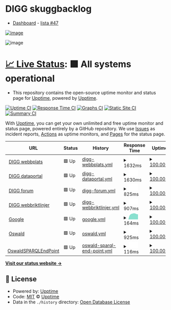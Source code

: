 # DIGG skuggbacklog

- [Dashboard](https://github.com/users/salgo60/projects/3/views/1) - [lista #47](https://github.com/salgo60/DiggUptime/issues/47)

[![image](https://user-images.githubusercontent.com/14206509/196948363-241158cd-708d-46d1-bd6a-5a641fcaeaab.png)](https://github.com/users/salgo60/projects/3/views/1)

<img width="475" alt="image" src="https://user-images.githubusercontent.com/14206509/198517192-2028b7c8-8c02-4583-a026-9c0f9c5d24ee.png">

# [📈 Live Status](https://upptime.github.io/upptime): <!--live status--> **🟩 All systems operational**

- This repository contains the open-source uptime monitor and status page for [Upptime](https://upptime.js.org), powered by [Upptime](https://github.com/upptime/upptime).

[![Uptime CI](https://github.com/upptime/upptime/workflows/Uptime%20CI/badge.svg)](https://github.com/upptime/upptime/actions?query=workflow%3A%22Uptime+CI%22)
[![Response Time CI](https://github.com/upptime/upptime/workflows/Response%20Time%20CI/badge.svg)](https://github.com/upptime/upptime/actions?query=workflow%3A%22Response+Time+CI%22)
[![Graphs CI](https://github.com/upptime/upptime/workflows/Graphs%20CI/badge.svg)](https://github.com/upptime/upptime/actions?query=workflow%3A%22Graphs+CI%22)
[![Static Site CI](https://github.com/upptime/upptime/workflows/Static%20Site%20CI/badge.svg)](https://github.com/upptime/upptime/actions?query=workflow%3A%22Static+Site+CI%22)
[![Summary CI](https://github.com/upptime/upptime/workflows/Summary%20CI/badge.svg)](https://github.com/upptime/upptime/actions?query=workflow%3A%22Summary+CI%22)

With [Upptime](https://upptime.js.org), you can get your own unlimited and free uptime monitor and status page, powered entirely by a GitHub repository. We use [Issues](https://github.com/upptime/upptime/issues) as incident reports, [Actions](https://github.com/upptime/upptime/actions) as uptime monitors, and [Pages](https://upptime.github.io/upptime) for the status page.

<!--start: status pages-->
<!-- This summary is generated by Upptime (https://github.com/upptime/upptime) -->
<!-- Do not edit this manually, your changes will be overwritten -->
<!-- prettier-ignore -->
| URL | Status | History | Response Time | Uptime |
| --- | ------ | ------- | ------------- | ------ |
| <img alt="" src="https://icons.duckduckgo.com/ip3/www.digg.se.ico" height="13"> [DIGG webbplats](https://www.digg.se/) | 🟩 Up | [digg-webbplats.yml](https://github.com/salgo60/DiggUptime/commits/HEAD/history/digg-webbplats.yml) | <details><summary><img alt="Response time graph" src="./graphs/digg-webbplats/response-time-week.png" height="20"> 1632ms</summary><br><a href="https://upptime.github.io/upptime/history/digg-webbplats"><img alt="Response time 1274" src="https://img.shields.io/endpoint?url=https%3A%2F%2Fraw.githubusercontent.com%2Fsalgo60%2FDiggUptime%2FHEAD%2Fapi%2Fdigg-webbplats%2Fresponse-time.json"></a><br><a href="https://upptime.github.io/upptime/history/digg-webbplats"><img alt="24-hour response time 1811" src="https://img.shields.io/endpoint?url=https%3A%2F%2Fraw.githubusercontent.com%2Fsalgo60%2FDiggUptime%2FHEAD%2Fapi%2Fdigg-webbplats%2Fresponse-time-day.json"></a><br><a href="https://upptime.github.io/upptime/history/digg-webbplats"><img alt="7-day response time 1632" src="https://img.shields.io/endpoint?url=https%3A%2F%2Fraw.githubusercontent.com%2Fsalgo60%2FDiggUptime%2FHEAD%2Fapi%2Fdigg-webbplats%2Fresponse-time-week.json"></a><br><a href="https://upptime.github.io/upptime/history/digg-webbplats"><img alt="30-day response time 1788" src="https://img.shields.io/endpoint?url=https%3A%2F%2Fraw.githubusercontent.com%2Fsalgo60%2FDiggUptime%2FHEAD%2Fapi%2Fdigg-webbplats%2Fresponse-time-month.json"></a><br><a href="https://upptime.github.io/upptime/history/digg-webbplats"><img alt="1-year response time 1424" src="https://img.shields.io/endpoint?url=https%3A%2F%2Fraw.githubusercontent.com%2Fsalgo60%2FDiggUptime%2FHEAD%2Fapi%2Fdigg-webbplats%2Fresponse-time-year.json"></a></details> | <details><summary><a href="https://upptime.github.io/upptime/history/digg-webbplats">100.00%</a></summary><a href="https://upptime.github.io/upptime/history/digg-webbplats"><img alt="All-time uptime 99.93%" src="https://img.shields.io/endpoint?url=https%3A%2F%2Fraw.githubusercontent.com%2Fsalgo60%2FDiggUptime%2FHEAD%2Fapi%2Fdigg-webbplats%2Fuptime.json"></a><br><a href="https://upptime.github.io/upptime/history/digg-webbplats"><img alt="24-hour uptime 100.00%" src="https://img.shields.io/endpoint?url=https%3A%2F%2Fraw.githubusercontent.com%2Fsalgo60%2FDiggUptime%2FHEAD%2Fapi%2Fdigg-webbplats%2Fuptime-day.json"></a><br><a href="https://upptime.github.io/upptime/history/digg-webbplats"><img alt="7-day uptime 100.00%" src="https://img.shields.io/endpoint?url=https%3A%2F%2Fraw.githubusercontent.com%2Fsalgo60%2FDiggUptime%2FHEAD%2Fapi%2Fdigg-webbplats%2Fuptime-week.json"></a><br><a href="https://upptime.github.io/upptime/history/digg-webbplats"><img alt="30-day uptime 99.79%" src="https://img.shields.io/endpoint?url=https%3A%2F%2Fraw.githubusercontent.com%2Fsalgo60%2FDiggUptime%2FHEAD%2Fapi%2Fdigg-webbplats%2Fuptime-month.json"></a><br><a href="https://upptime.github.io/upptime/history/digg-webbplats"><img alt="1-year uptime 99.89%" src="https://img.shields.io/endpoint?url=https%3A%2F%2Fraw.githubusercontent.com%2Fsalgo60%2FDiggUptime%2FHEAD%2Fapi%2Fdigg-webbplats%2Fuptime-year.json"></a></details>
| <img alt="" src="https://icons.duckduckgo.com/ip3/www.dataportal.se.ico" height="13"> [DIGG dataportal](https://www.dataportal.se/) | 🟩 Up | [digg-dataportal.yml](https://github.com/salgo60/DiggUptime/commits/HEAD/history/digg-dataportal.yml) | <details><summary><img alt="Response time graph" src="./graphs/digg-dataportal/response-time-week.png" height="20"> 1630ms</summary><br><a href="https://upptime.github.io/upptime/history/digg-dataportal"><img alt="Response time 1449" src="https://img.shields.io/endpoint?url=https%3A%2F%2Fraw.githubusercontent.com%2Fsalgo60%2FDiggUptime%2FHEAD%2Fapi%2Fdigg-dataportal%2Fresponse-time.json"></a><br><a href="https://upptime.github.io/upptime/history/digg-dataportal"><img alt="24-hour response time 1383" src="https://img.shields.io/endpoint?url=https%3A%2F%2Fraw.githubusercontent.com%2Fsalgo60%2FDiggUptime%2FHEAD%2Fapi%2Fdigg-dataportal%2Fresponse-time-day.json"></a><br><a href="https://upptime.github.io/upptime/history/digg-dataportal"><img alt="7-day response time 1630" src="https://img.shields.io/endpoint?url=https%3A%2F%2Fraw.githubusercontent.com%2Fsalgo60%2FDiggUptime%2FHEAD%2Fapi%2Fdigg-dataportal%2Fresponse-time-week.json"></a><br><a href="https://upptime.github.io/upptime/history/digg-dataportal"><img alt="30-day response time 1853" src="https://img.shields.io/endpoint?url=https%3A%2F%2Fraw.githubusercontent.com%2Fsalgo60%2FDiggUptime%2FHEAD%2Fapi%2Fdigg-dataportal%2Fresponse-time-month.json"></a><br><a href="https://upptime.github.io/upptime/history/digg-dataportal"><img alt="1-year response time 1552" src="https://img.shields.io/endpoint?url=https%3A%2F%2Fraw.githubusercontent.com%2Fsalgo60%2FDiggUptime%2FHEAD%2Fapi%2Fdigg-dataportal%2Fresponse-time-year.json"></a></details> | <details><summary><a href="https://upptime.github.io/upptime/history/digg-dataportal">100.00%</a></summary><a href="https://upptime.github.io/upptime/history/digg-dataportal"><img alt="All-time uptime 99.95%" src="https://img.shields.io/endpoint?url=https%3A%2F%2Fraw.githubusercontent.com%2Fsalgo60%2FDiggUptime%2FHEAD%2Fapi%2Fdigg-dataportal%2Fuptime.json"></a><br><a href="https://upptime.github.io/upptime/history/digg-dataportal"><img alt="24-hour uptime 100.00%" src="https://img.shields.io/endpoint?url=https%3A%2F%2Fraw.githubusercontent.com%2Fsalgo60%2FDiggUptime%2FHEAD%2Fapi%2Fdigg-dataportal%2Fuptime-day.json"></a><br><a href="https://upptime.github.io/upptime/history/digg-dataportal"><img alt="7-day uptime 100.00%" src="https://img.shields.io/endpoint?url=https%3A%2F%2Fraw.githubusercontent.com%2Fsalgo60%2FDiggUptime%2FHEAD%2Fapi%2Fdigg-dataportal%2Fuptime-week.json"></a><br><a href="https://upptime.github.io/upptime/history/digg-dataportal"><img alt="30-day uptime 100.00%" src="https://img.shields.io/endpoint?url=https%3A%2F%2Fraw.githubusercontent.com%2Fsalgo60%2FDiggUptime%2FHEAD%2Fapi%2Fdigg-dataportal%2Fuptime-month.json"></a><br><a href="https://upptime.github.io/upptime/history/digg-dataportal"><img alt="1-year uptime 99.92%" src="https://img.shields.io/endpoint?url=https%3A%2F%2Fraw.githubusercontent.com%2Fsalgo60%2FDiggUptime%2FHEAD%2Fapi%2Fdigg-dataportal%2Fuptime-year.json"></a></details>
| <img alt="" src="https://icons.duckduckgo.com/ip3/community.dataportal.se.ico" height="13"> [DIGG forum](https://community.dataportal.se/) | 🟩 Up | [digg-forum.yml](https://github.com/salgo60/DiggUptime/commits/HEAD/history/digg-forum.yml) | <details><summary><img alt="Response time graph" src="./graphs/digg-forum/response-time-week.png" height="20"> 825ms</summary><br><a href="https://upptime.github.io/upptime/history/digg-forum"><img alt="Response time 843" src="https://img.shields.io/endpoint?url=https%3A%2F%2Fraw.githubusercontent.com%2Fsalgo60%2FDiggUptime%2FHEAD%2Fapi%2Fdigg-forum%2Fresponse-time.json"></a><br><a href="https://upptime.github.io/upptime/history/digg-forum"><img alt="24-hour response time 678" src="https://img.shields.io/endpoint?url=https%3A%2F%2Fraw.githubusercontent.com%2Fsalgo60%2FDiggUptime%2FHEAD%2Fapi%2Fdigg-forum%2Fresponse-time-day.json"></a><br><a href="https://upptime.github.io/upptime/history/digg-forum"><img alt="7-day response time 825" src="https://img.shields.io/endpoint?url=https%3A%2F%2Fraw.githubusercontent.com%2Fsalgo60%2FDiggUptime%2FHEAD%2Fapi%2Fdigg-forum%2Fresponse-time-week.json"></a><br><a href="https://upptime.github.io/upptime/history/digg-forum"><img alt="30-day response time 1049" src="https://img.shields.io/endpoint?url=https%3A%2F%2Fraw.githubusercontent.com%2Fsalgo60%2FDiggUptime%2FHEAD%2Fapi%2Fdigg-forum%2Fresponse-time-month.json"></a><br><a href="https://upptime.github.io/upptime/history/digg-forum"><img alt="1-year response time 861" src="https://img.shields.io/endpoint?url=https%3A%2F%2Fraw.githubusercontent.com%2Fsalgo60%2FDiggUptime%2FHEAD%2Fapi%2Fdigg-forum%2Fresponse-time-year.json"></a></details> | <details><summary><a href="https://upptime.github.io/upptime/history/digg-forum">100.00%</a></summary><a href="https://upptime.github.io/upptime/history/digg-forum"><img alt="All-time uptime 99.96%" src="https://img.shields.io/endpoint?url=https%3A%2F%2Fraw.githubusercontent.com%2Fsalgo60%2FDiggUptime%2FHEAD%2Fapi%2Fdigg-forum%2Fuptime.json"></a><br><a href="https://upptime.github.io/upptime/history/digg-forum"><img alt="24-hour uptime 100.00%" src="https://img.shields.io/endpoint?url=https%3A%2F%2Fraw.githubusercontent.com%2Fsalgo60%2FDiggUptime%2FHEAD%2Fapi%2Fdigg-forum%2Fuptime-day.json"></a><br><a href="https://upptime.github.io/upptime/history/digg-forum"><img alt="7-day uptime 100.00%" src="https://img.shields.io/endpoint?url=https%3A%2F%2Fraw.githubusercontent.com%2Fsalgo60%2FDiggUptime%2FHEAD%2Fapi%2Fdigg-forum%2Fuptime-week.json"></a><br><a href="https://upptime.github.io/upptime/history/digg-forum"><img alt="30-day uptime 100.00%" src="https://img.shields.io/endpoint?url=https%3A%2F%2Fraw.githubusercontent.com%2Fsalgo60%2FDiggUptime%2FHEAD%2Fapi%2Fdigg-forum%2Fuptime-month.json"></a><br><a href="https://upptime.github.io/upptime/history/digg-forum"><img alt="1-year uptime 99.98%" src="https://img.shields.io/endpoint?url=https%3A%2F%2Fraw.githubusercontent.com%2Fsalgo60%2FDiggUptime%2FHEAD%2Fapi%2Fdigg-forum%2Fuptime-year.json"></a></details>
| <img alt="" src="https://icons.duckduckgo.com/ip3/webbriktlinjer.se.ico" height="13"> [DIGG webbriktlinjer](https://webbriktlinjer.se/) | 🟩 Up | [digg-webbriktlinjer.yml](https://github.com/salgo60/DiggUptime/commits/HEAD/history/digg-webbriktlinjer.yml) | <details><summary><img alt="Response time graph" src="./graphs/digg-webbriktlinjer/response-time-week.png" height="20"> 907ms</summary><br><a href="https://upptime.github.io/upptime/history/digg-webbriktlinjer"><img alt="Response time 1021" src="https://img.shields.io/endpoint?url=https%3A%2F%2Fraw.githubusercontent.com%2Fsalgo60%2FDiggUptime%2FHEAD%2Fapi%2Fdigg-webbriktlinjer%2Fresponse-time.json"></a><br><a href="https://upptime.github.io/upptime/history/digg-webbriktlinjer"><img alt="24-hour response time 856" src="https://img.shields.io/endpoint?url=https%3A%2F%2Fraw.githubusercontent.com%2Fsalgo60%2FDiggUptime%2FHEAD%2Fapi%2Fdigg-webbriktlinjer%2Fresponse-time-day.json"></a><br><a href="https://upptime.github.io/upptime/history/digg-webbriktlinjer"><img alt="7-day response time 907" src="https://img.shields.io/endpoint?url=https%3A%2F%2Fraw.githubusercontent.com%2Fsalgo60%2FDiggUptime%2FHEAD%2Fapi%2Fdigg-webbriktlinjer%2Fresponse-time-week.json"></a><br><a href="https://upptime.github.io/upptime/history/digg-webbriktlinjer"><img alt="30-day response time 986" src="https://img.shields.io/endpoint?url=https%3A%2F%2Fraw.githubusercontent.com%2Fsalgo60%2FDiggUptime%2FHEAD%2Fapi%2Fdigg-webbriktlinjer%2Fresponse-time-month.json"></a><br><a href="https://upptime.github.io/upptime/history/digg-webbriktlinjer"><img alt="1-year response time 1027" src="https://img.shields.io/endpoint?url=https%3A%2F%2Fraw.githubusercontent.com%2Fsalgo60%2FDiggUptime%2FHEAD%2Fapi%2Fdigg-webbriktlinjer%2Fresponse-time-year.json"></a></details> | <details><summary><a href="https://upptime.github.io/upptime/history/digg-webbriktlinjer">100.00%</a></summary><a href="https://upptime.github.io/upptime/history/digg-webbriktlinjer"><img alt="All-time uptime 99.97%" src="https://img.shields.io/endpoint?url=https%3A%2F%2Fraw.githubusercontent.com%2Fsalgo60%2FDiggUptime%2FHEAD%2Fapi%2Fdigg-webbriktlinjer%2Fuptime.json"></a><br><a href="https://upptime.github.io/upptime/history/digg-webbriktlinjer"><img alt="24-hour uptime 100.00%" src="https://img.shields.io/endpoint?url=https%3A%2F%2Fraw.githubusercontent.com%2Fsalgo60%2FDiggUptime%2FHEAD%2Fapi%2Fdigg-webbriktlinjer%2Fuptime-day.json"></a><br><a href="https://upptime.github.io/upptime/history/digg-webbriktlinjer"><img alt="7-day uptime 100.00%" src="https://img.shields.io/endpoint?url=https%3A%2F%2Fraw.githubusercontent.com%2Fsalgo60%2FDiggUptime%2FHEAD%2Fapi%2Fdigg-webbriktlinjer%2Fuptime-week.json"></a><br><a href="https://upptime.github.io/upptime/history/digg-webbriktlinjer"><img alt="30-day uptime 100.00%" src="https://img.shields.io/endpoint?url=https%3A%2F%2Fraw.githubusercontent.com%2Fsalgo60%2FDiggUptime%2FHEAD%2Fapi%2Fdigg-webbriktlinjer%2Fuptime-month.json"></a><br><a href="https://upptime.github.io/upptime/history/digg-webbriktlinjer"><img alt="1-year uptime 99.95%" src="https://img.shields.io/endpoint?url=https%3A%2F%2Fraw.githubusercontent.com%2Fsalgo60%2FDiggUptime%2FHEAD%2Fapi%2Fdigg-webbriktlinjer%2Fuptime-year.json"></a></details>
| <img alt="" src="https://icons.duckduckgo.com/ip3/www.google.com.ico" height="13"> [Google](https://www.google.com) | 🟩 Up | [google.yml](https://github.com/salgo60/DiggUptime/commits/HEAD/history/google.yml) | <details><summary><img alt="Response time graph" src="./graphs/google/response-time-week.png" height="20"> 164ms</summary><br><a href="https://upptime.github.io/upptime/history/google"><img alt="Response time 108" src="https://img.shields.io/endpoint?url=https%3A%2F%2Fraw.githubusercontent.com%2Fsalgo60%2FDiggUptime%2FHEAD%2Fapi%2Fgoogle%2Fresponse-time.json"></a><br><a href="https://upptime.github.io/upptime/history/google"><img alt="24-hour response time 91" src="https://img.shields.io/endpoint?url=https%3A%2F%2Fraw.githubusercontent.com%2Fsalgo60%2FDiggUptime%2FHEAD%2Fapi%2Fgoogle%2Fresponse-time-day.json"></a><br><a href="https://upptime.github.io/upptime/history/google"><img alt="7-day response time 164" src="https://img.shields.io/endpoint?url=https%3A%2F%2Fraw.githubusercontent.com%2Fsalgo60%2FDiggUptime%2FHEAD%2Fapi%2Fgoogle%2Fresponse-time-week.json"></a><br><a href="https://upptime.github.io/upptime/history/google"><img alt="30-day response time 113" src="https://img.shields.io/endpoint?url=https%3A%2F%2Fraw.githubusercontent.com%2Fsalgo60%2FDiggUptime%2FHEAD%2Fapi%2Fgoogle%2Fresponse-time-month.json"></a><br><a href="https://upptime.github.io/upptime/history/google"><img alt="1-year response time 108" src="https://img.shields.io/endpoint?url=https%3A%2F%2Fraw.githubusercontent.com%2Fsalgo60%2FDiggUptime%2FHEAD%2Fapi%2Fgoogle%2Fresponse-time-year.json"></a></details> | <details><summary><a href="https://upptime.github.io/upptime/history/google">100.00%</a></summary><a href="https://upptime.github.io/upptime/history/google"><img alt="All-time uptime 100.00%" src="https://img.shields.io/endpoint?url=https%3A%2F%2Fraw.githubusercontent.com%2Fsalgo60%2FDiggUptime%2FHEAD%2Fapi%2Fgoogle%2Fuptime.json"></a><br><a href="https://upptime.github.io/upptime/history/google"><img alt="24-hour uptime 100.00%" src="https://img.shields.io/endpoint?url=https%3A%2F%2Fraw.githubusercontent.com%2Fsalgo60%2FDiggUptime%2FHEAD%2Fapi%2Fgoogle%2Fuptime-day.json"></a><br><a href="https://upptime.github.io/upptime/history/google"><img alt="7-day uptime 100.00%" src="https://img.shields.io/endpoint?url=https%3A%2F%2Fraw.githubusercontent.com%2Fsalgo60%2FDiggUptime%2FHEAD%2Fapi%2Fgoogle%2Fuptime-week.json"></a><br><a href="https://upptime.github.io/upptime/history/google"><img alt="30-day uptime 100.00%" src="https://img.shields.io/endpoint?url=https%3A%2F%2Fraw.githubusercontent.com%2Fsalgo60%2FDiggUptime%2FHEAD%2Fapi%2Fgoogle%2Fuptime-month.json"></a><br><a href="https://upptime.github.io/upptime/history/google"><img alt="1-year uptime 100.00%" src="https://img.shields.io/endpoint?url=https%3A%2F%2Fraw.githubusercontent.com%2Fsalgo60%2FDiggUptime%2FHEAD%2Fapi%2Fgoogle%2Fuptime-year.json"></a></details>
| <img alt="" src="https://icons.duckduckgo.com/ip3/oswald.wikibase.cloud.ico" height="13"> [Oswald](https://oswald.wikibase.cloud/wiki/NOSAD-POC) | 🟩 Up | [oswald.yml](https://github.com/salgo60/DiggUptime/commits/HEAD/history/oswald.yml) | <details><summary><img alt="Response time graph" src="./graphs/oswald/response-time-week.png" height="20"> 925ms</summary><br><a href="https://upptime.github.io/upptime/history/oswald"><img alt="Response time 1323" src="https://img.shields.io/endpoint?url=https%3A%2F%2Fraw.githubusercontent.com%2Fsalgo60%2FDiggUptime%2FHEAD%2Fapi%2Foswald%2Fresponse-time.json"></a><br><a href="https://upptime.github.io/upptime/history/oswald"><img alt="24-hour response time 835" src="https://img.shields.io/endpoint?url=https%3A%2F%2Fraw.githubusercontent.com%2Fsalgo60%2FDiggUptime%2FHEAD%2Fapi%2Foswald%2Fresponse-time-day.json"></a><br><a href="https://upptime.github.io/upptime/history/oswald"><img alt="7-day response time 925" src="https://img.shields.io/endpoint?url=https%3A%2F%2Fraw.githubusercontent.com%2Fsalgo60%2FDiggUptime%2FHEAD%2Fapi%2Foswald%2Fresponse-time-week.json"></a><br><a href="https://upptime.github.io/upptime/history/oswald"><img alt="30-day response time 960" src="https://img.shields.io/endpoint?url=https%3A%2F%2Fraw.githubusercontent.com%2Fsalgo60%2FDiggUptime%2FHEAD%2Fapi%2Foswald%2Fresponse-time-month.json"></a><br><a href="https://upptime.github.io/upptime/history/oswald"><img alt="1-year response time 1323" src="https://img.shields.io/endpoint?url=https%3A%2F%2Fraw.githubusercontent.com%2Fsalgo60%2FDiggUptime%2FHEAD%2Fapi%2Foswald%2Fresponse-time-year.json"></a></details> | <details><summary><a href="https://upptime.github.io/upptime/history/oswald">100.00%</a></summary><a href="https://upptime.github.io/upptime/history/oswald"><img alt="All-time uptime 99.95%" src="https://img.shields.io/endpoint?url=https%3A%2F%2Fraw.githubusercontent.com%2Fsalgo60%2FDiggUptime%2FHEAD%2Fapi%2Foswald%2Fuptime.json"></a><br><a href="https://upptime.github.io/upptime/history/oswald"><img alt="24-hour uptime 100.00%" src="https://img.shields.io/endpoint?url=https%3A%2F%2Fraw.githubusercontent.com%2Fsalgo60%2FDiggUptime%2FHEAD%2Fapi%2Foswald%2Fuptime-day.json"></a><br><a href="https://upptime.github.io/upptime/history/oswald"><img alt="7-day uptime 100.00%" src="https://img.shields.io/endpoint?url=https%3A%2F%2Fraw.githubusercontent.com%2Fsalgo60%2FDiggUptime%2FHEAD%2Fapi%2Foswald%2Fuptime-week.json"></a><br><a href="https://upptime.github.io/upptime/history/oswald"><img alt="30-day uptime 100.00%" src="https://img.shields.io/endpoint?url=https%3A%2F%2Fraw.githubusercontent.com%2Fsalgo60%2FDiggUptime%2FHEAD%2Fapi%2Foswald%2Fuptime-month.json"></a><br><a href="https://upptime.github.io/upptime/history/oswald"><img alt="1-year uptime 99.95%" src="https://img.shields.io/endpoint?url=https%3A%2F%2Fraw.githubusercontent.com%2Fsalgo60%2FDiggUptime%2FHEAD%2Fapi%2Foswald%2Fuptime-year.json"></a></details>
| <img alt="" src="https://icons.duckduckgo.com/ip3/oswald.wikibase.cloud.ico" height="13"> [OswaldSPARQLEndPoint](https://oswald.wikibase.cloud/query/embed.html#%23%20https%3A%2F%2Fbeyond-notability.wikibase.cloud%2Fwiki%2FProject%3ASPARQL%2Fexamples%0APREFIX%20wd%3A%20%3Chttps%3A%2F%2Foswald.wikibase.cloud%2Fentity%2F%3E%0APREFIX%20wds%3A%20%3Chttps%3A%2F%2Foswald.wikibase.cloud%2Fentity%2Fstatement%2F%3E%0APREFIX%20wdv%3A%20%3Chttps%3A%2F%2Foswald.wikibase.cloud%2Fvalue%2F%3E%0APREFIX%20wdt%3A%20%3Chttps%3A%2F%2Foswald.wikibase.cloud%2Fprop%2Fdirect%2F%3E%0APREFIX%20p%3A%20%3Chttps%3A%2F%2Foswald.wikibase.cloud%2Fprop%2F%3E%0APREFIX%20ps%3A%20%3Chttps%3A%2F%2Foswald.wikibase.cloud%2Fprop%2Fstatement%2F%3E%0APREFIX%20pq%3A%20%3Chttps%3A%2F%2Foswald.wikibase.cloud%2Fprop%2Fqualifier%2F%3E%0A%23%202022-w42-7%0ASELECT%0A%3Fdt%20%3Fsess%20%3FsessLabel%20%3Fagenda%20%3Fstart%0A%3Fpres%20%3FpresLabel%20%3Forg%20%3ForgLabel%20%3Fspkr%20%3FspkrLabel%0A%23%20%3Ft%20%3Ft0%20%3Ftest%20%3Fvurl%20%3Fytid%0A%3Fvurl_t%20%3Fyturl_t%0AWHERE%20%7B%0A%20%20%3Fpres%20wdt%3AP12%20wd%3AQ157%20.%20%23%20a%20Presentation%0A%20%20OPTIONAL%7B%3Fpres%20wdt%3AP14%20%3Forg%20.%7D%0A%20%20OPTIONAL%7B%3Fpres%20wdt%3AP20%20%3Fsess%20.%7D%0A%20%20OPTIONAL%7B%3Fsess%20wdt%3AP22%20%3Fdt%20.%7D%0A%20%20OPTIONAL%7B%3Fpres%20wdt%3AP23%20%3Fstart%20.%7D%0A%20%20OPTIONAL%7B%3Fsess%20wdt%3AP16%20%3Fvurl%20.%7D%0A%20%20OPTIONAL%7B%3Fsess%20wdt%3AP21%20%3Fytid%20.%7D%0A%20%20OPTIONAL%7B%3Fpres%20wdt%3AP13%20%3Fspkr%20.%7D%0A%20%20OPTIONAL%7B%3Fsess%20wdt%3AP17%20%3Fagenda%20.%7D%0A%20%20%23%20BIND%20expressions%20referring%20to%20variables%20need%20to%20be%20outside%20OPTIONAL%20for%20some%20reason%3F%0A%20%20BIND%28COALESCE%28%3Fstart%2C%200%29%20AS%20%3Ft0%29.%0A%23%20%20%20BIND%28IF%28%3Ft0%20%3E%203000%2C%20%22late%22%2C%20%22early%22%29%20AS%20%3Ftest%29.%0A%20%20BIND%28IRI%28CONCAT%28STR%28%3Fvurl%29%2C%20IF%28%3Ft0%20%3E%200%2C%20CONCAT%28%22%23t%3D%22%2C%20STR%28%3Ft0%29%29%2C%20%22%22%29%29%29%20AS%20%3Fvurl_t%29%20.%0A%20%20BIND%28IRI%28CONCAT%28%22https%3A%2F%2Fwww.youtube.com%2Fwatch%3Fv%3D%22%2C%20%3Fytid%2C%20IF%28%3Ft0%20%3E%200%2C%20CONCAT%28%22%23t%3D%22%2C%20STR%28%3Ft0%29%29%2C%20%22%22%29%29%29%20AS%20%3Fyturl_t%29%20.%0A%0A%20%20SERVICE%20wikibase%3Alabel%20%7B%0A%20%20%20%20bd%3AserviceParam%20wikibase%3Alanguage%20%22%5BAUTO_LANGUAGE%5D%2Csv%2Cno%2Cen-gb%2Cen%22.%0A%20%20%7D%0A%7D%0AORDER%20BY%20DESC%28%3Fdt%29%20%3FsessLabel%20%28%21BOUND%28%3Fstart%29%29%20%3Fstart%20%3FpresLabel%0A%23GROUP%20BY%20%3FpLabel%20%3FvLabel%20%0A%23ORDER%20BY%20DESC%28%3Fcount%29) | 🟩 Up | [oswald-sparql-end-point.yml](https://github.com/salgo60/DiggUptime/commits/HEAD/history/oswald-sparql-end-point.yml) | <details><summary><img alt="Response time graph" src="./graphs/oswald-sparql-end-point/response-time-week.png" height="20"> 116ms</summary><br><a href="https://upptime.github.io/upptime/history/oswald-sparql-end-point"><img alt="Response time 121" src="https://img.shields.io/endpoint?url=https%3A%2F%2Fraw.githubusercontent.com%2Fsalgo60%2FDiggUptime%2FHEAD%2Fapi%2Foswald-sparql-end-point%2Fresponse-time.json"></a><br><a href="https://upptime.github.io/upptime/history/oswald-sparql-end-point"><img alt="24-hour response time 93" src="https://img.shields.io/endpoint?url=https%3A%2F%2Fraw.githubusercontent.com%2Fsalgo60%2FDiggUptime%2FHEAD%2Fapi%2Foswald-sparql-end-point%2Fresponse-time-day.json"></a><br><a href="https://upptime.github.io/upptime/history/oswald-sparql-end-point"><img alt="7-day response time 116" src="https://img.shields.io/endpoint?url=https%3A%2F%2Fraw.githubusercontent.com%2Fsalgo60%2FDiggUptime%2FHEAD%2Fapi%2Foswald-sparql-end-point%2Fresponse-time-week.json"></a><br><a href="https://upptime.github.io/upptime/history/oswald-sparql-end-point"><img alt="30-day response time 123" src="https://img.shields.io/endpoint?url=https%3A%2F%2Fraw.githubusercontent.com%2Fsalgo60%2FDiggUptime%2FHEAD%2Fapi%2Foswald-sparql-end-point%2Fresponse-time-month.json"></a><br><a href="https://upptime.github.io/upptime/history/oswald-sparql-end-point"><img alt="1-year response time 121" src="https://img.shields.io/endpoint?url=https%3A%2F%2Fraw.githubusercontent.com%2Fsalgo60%2FDiggUptime%2FHEAD%2Fapi%2Foswald-sparql-end-point%2Fresponse-time-year.json"></a></details> | <details><summary><a href="https://upptime.github.io/upptime/history/oswald-sparql-end-point">100.00%</a></summary><a href="https://upptime.github.io/upptime/history/oswald-sparql-end-point"><img alt="All-time uptime 100.00%" src="https://img.shields.io/endpoint?url=https%3A%2F%2Fraw.githubusercontent.com%2Fsalgo60%2FDiggUptime%2FHEAD%2Fapi%2Foswald-sparql-end-point%2Fuptime.json"></a><br><a href="https://upptime.github.io/upptime/history/oswald-sparql-end-point"><img alt="24-hour uptime 100.00%" src="https://img.shields.io/endpoint?url=https%3A%2F%2Fraw.githubusercontent.com%2Fsalgo60%2FDiggUptime%2FHEAD%2Fapi%2Foswald-sparql-end-point%2Fuptime-day.json"></a><br><a href="https://upptime.github.io/upptime/history/oswald-sparql-end-point"><img alt="7-day uptime 100.00%" src="https://img.shields.io/endpoint?url=https%3A%2F%2Fraw.githubusercontent.com%2Fsalgo60%2FDiggUptime%2FHEAD%2Fapi%2Foswald-sparql-end-point%2Fuptime-week.json"></a><br><a href="https://upptime.github.io/upptime/history/oswald-sparql-end-point"><img alt="30-day uptime 100.00%" src="https://img.shields.io/endpoint?url=https%3A%2F%2Fraw.githubusercontent.com%2Fsalgo60%2FDiggUptime%2FHEAD%2Fapi%2Foswald-sparql-end-point%2Fuptime-month.json"></a><br><a href="https://upptime.github.io/upptime/history/oswald-sparql-end-point"><img alt="1-year uptime 100.00%" src="https://img.shields.io/endpoint?url=https%3A%2F%2Fraw.githubusercontent.com%2Fsalgo60%2FDiggUptime%2FHEAD%2Fapi%2Foswald-sparql-end-point%2Fuptime-year.json"></a></details>

<!--end: status pages-->

[**Visit our status website →**](https://upptime.github.io/upptime)

## 📄 License

- Powered by: [Upptime](https://github.com/upptime/upptime)
- Code: [MIT](./LICENSE) © [Upptime](https://upptime.js.org)
- Data in the `./history` directory: [Open Database License](https://opendatacommons.org/licenses/odbl/1-0/)
